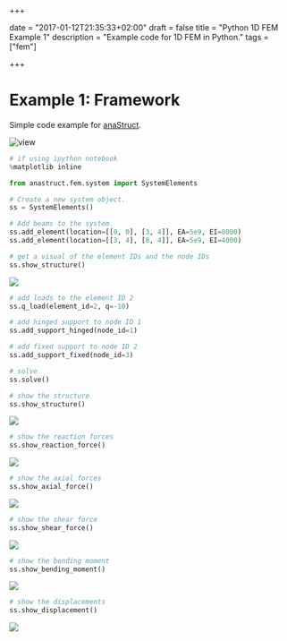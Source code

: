 +++

date = "2017-01-12T21:35:33+02:00"
draft = false
title = "Python 1D FEM Example 1"
description = "Example code for 1D FEM in Python."
tags = ["fem"]

+++

# Example 1: Framework

Simple code example for [anaStruct](https://github.com/ritchie46/anaStruct).

![view](/img/fem/example_1/example_1.png)

```python
# if using ipython notebook
%matplotlib inline

from anastruct.fem.system import SystemElements

# Create a new system object.
ss = SystemElements()

# Add beams to the system.
ss.add_element(location=[[0, 0], [3, 4]], EA=5e9, EI=8000)
ss.add_element(location=[[3, 4], [8, 4]], EA=5e9, EI=4000)

# get a visual of the element IDs and the node IDs
ss.show_structure()
```

![](/img/fem/example_1/wosupports_1.png)

```python
# add loads to the element ID 2
ss.q_load(element_id=2, q=-10)

# add hinged support to node ID 1
ss.add_support_hinged(node_id=1)

# add fixed support to node ID 2
ss.add_support_fixed(node_id=3)

# solve
ss.solve()

# show the structure
ss.show_structure()
```

![](/img/fem/example_1/supports_1_.png)

```python
# show the reaction forces
ss.show_reaction_force()
```

![](/img/fem/example_1/reaction_1.png)

```python
# show the axial forces
ss.show_axial_force()
```

![](/img/fem/example_1/normal_1.png)

```python
# show the shear force
ss.show_shear_force()
```

![](/img/fem/example_1/shear_1.png)

```python
# show the bending moment
ss.show_bending_moment()
``` 
![](/img/fem/example_1/moment_1.png)

```python
# show the displacements
ss.show_displacement()
``` 
![](/img/fem/example_1/displacement_1.png)


